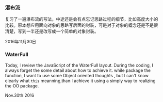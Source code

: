 ### 瀑布流   

复习了一遍瀑布流的写法，中途还是会有点忘记思路过程的细节，比如高度大小的比较。原本想应用面向对象的思路写后面的封装，可是对于对象的概念还是不是很清楚，写到一半还是改写成一个简单的对象封装。

2016年11月30日

### WaterFull 

Today, I review the JavaScript of the WaterFull layout. During the coding, I always forget the some detail about how to achieve  it. while package the function, I want to use some Object oriented thoughts , but I can't know clearly what `this` meanning,than I achieve it using a simply way to realizing the OO package.

Nov.30th 2016